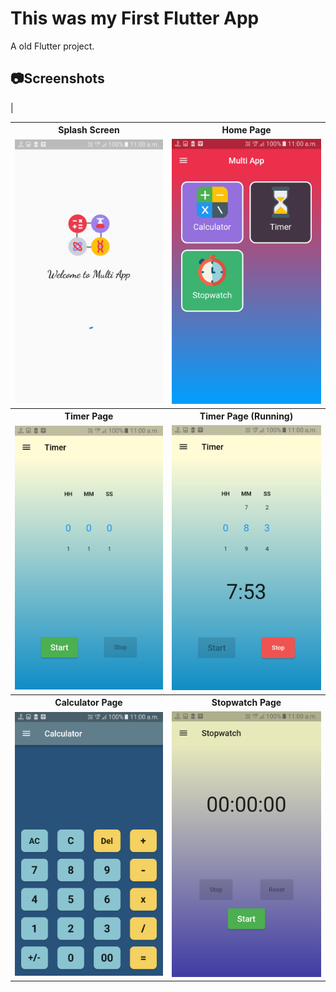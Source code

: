 # This was my First Flutter App

A old Flutter project.

## :camera:Screenshots

|<table>
  <tr>
  <th>Splash Screen</th>
  <th>Home Page</th>
  </tr>
  <tr>
  <td><img src="screenshots/1.png">
  </td>
  <td><img src="screenshots/2.png">
  </td>   
  <tr>
  <th>Timer Page</th>
  <th>Timer Page (Running)</th>
  </tr>
  </tr>
   <tr>
  <td><img src="screenshots/3.png">
  </td>
  <td><img src="screenshots/4.png">
  </td>   
  </tr>
  <tr>
  <th>Calculator Page</th>
  <th>Stopwatch Page</th>
  </tr>
  <tr>
  <td><img src="screenshots/5.png">
  </td>
  <td><img src="screenshots/6.png">
  </td>   
  </tr>
</table>
